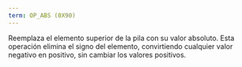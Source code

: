 ```yaml
---
term: OP_ABS (0X90)
---
```


Reemplaza el elemento superior de la pila con su valor absoluto. Esta operación elimina el signo del elemento, convirtiendo cualquier valor negativo en positivo, sin cambiar los valores positivos.